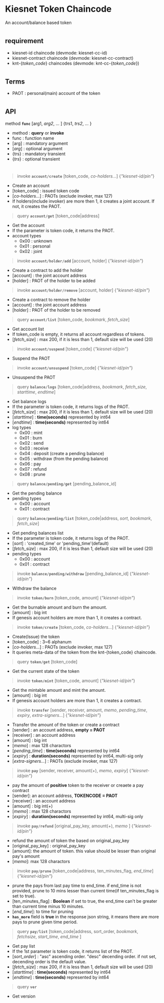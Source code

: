 # Kiesnet Token Chaincode

An account/balance based token

#

## requirement
- kiesnet-id chaincode (devmode: kiesnet-cc-id)
- kiesnet-contract chaincode (devmode: kiesnet-cc-contract)
- knt-{_token_code_} chaincodes (devmode: knt-cc-{_token_code_})

#

## Terms

- PAOT : personal(main) account of the token

#

## API

method __`func`__ [arg1, _arg2_, ... ] {trs1, _trs2_, ... }
- method : __query__ or __invoke__
- func : function name
- [arg] : mandatory argument
- [_arg_] : optional argument
- {trs} : mandatory transient
- {_trs_} : optional transient

#

> invoke __`account/create`__ [token_code, _co-holders..._] {_"kiesnet-id/pin"_}
- Create an account
- [token_code] : issued token code
- [_co-holders..._] : PAOTs (exclude invoker, max 127)
- If holders(include invoker) are more then 1, it creates a joint account. If not, it creates the PAOT.

> query __`account/get`__ [token_code|address]
- Get the account
- If the parameter is token code, it returns the PAOT.
- account types
    - 0x00 : unknown
    - 0x01 : personal
    - 0x02 : joint

> invoke __`account/holder/add`__ [account, holder] {_"kiesnet-id/pin"_}
- Create a contract to add the holder
- [account] : the joint account address
- [holder] : PAOT of the holder to be added

> invoke __`account/holder/remove`__ [account, holder] {_"kiesnet-id/pin"_}
- Create a contract to remove the holder
- [account] : the joint account address
- [holder] : PAOT of the holder to be removed

> query __`account/list`__ [token_code, _bookmark_, _fetch_size_]
- Get account list
- If token_code is empty, it returns all account regardless of tokens.
- [_fetch_size_] : max 200, if it is less than 1, default size will be used (20)

> invoke __`account/suspend`__ [token_code] {_"kiesnet-id/pin"_}
- Suspend the PAOT

> invoke __`account/unsuspend`__ [token_code] {_"kiesnet-id/pin"_}
- Unsuspend the PAOT

> query __`balance/logs`__ [token_code|address, _bookmark_, _fetch_size_, _starttime_, _endtime_]
- Get balance logs
- If the parameter is token code, it returns logs of the PAOT.
- [_fetch_size_] : max 200, if it is less than 1, default size will be used (20)
- [_starttime_] : __time(seconds)__ represented by int64
- [_endtime_] : __time(seconds)__ represented by int64
- log types
    - 0x00 : mint
    - 0x01 : burn
    - 0x02 : send
    - 0x03 : receive
    - 0x04 : deposit (create a pending balance)
    - 0x05 : withdraw (from the pending balance)
    - 0x06 : pay
    - 0x07 : refund
    - 0x08 : prune

> query __`balance/pending/get`__ [pending_balance_id]
- Get the pending balance
- pending types
    - 0x00 : account
    - 0x01 : contract

> query __`balance/pending/list`__ [token_code|address, _sort_, _bookmark_, _fetch_size_]
- Get pending balances list
- If the parameter is token code, it returns logs of the PAOT.
- [_sort_] : 'created_time' or 'pending_time'(default)
- [_fetch_size_] : max 200, if it is less than 1, default size will be used (20)
- pending types
    - 0x00 : account
    - 0x01 : contract

> invoke __`balance/pending/withdraw`__ [pending_balance_id] {_"kiesnet-id/pin"_}
- Withdraw the balance

> invoke __`token/burn`__ [token_code, amount] {_"kiesnet-id/pin"_}
- Get the burnable amount and burn the amount.
- [amount] : big int
- If genesis account holders are more than 1, it creates a contract.

> invoke __`token/create`__ [token_code, _co-holders..._] {_"kiesnet-id/pin"_}
- Create(Issue) the token
- [token_code] : 3~6 alphanum
- [_co-holders..._] : PAOTs (exclude invoker, max 127)
- It queries meta-data of the token from the knt-{token_code} chaincode.

> query __`token/get`__ [token_code]
- Get the current state of the token

> invoke __`token/mint`__ [token_code, amount] {_"kiesnet-id/pin"_}
- Get the mintable amount and mint the amount.
- [amount] : big int
- If genesis account holders are more than 1, it creates a contract.

> invoke __`transfer`__ [sender, receiver, amount, _memo_, _pending_time_, _expiry_, _extra-signers..._] {_"kiesnet-id/pin"_}
- Transfer the amount of the token or create a contract
- [sender] : an account address, __empty = PAOT__
- [receiver] : an account address
- [amount] : big int
- [_memo_] : max 128 charactors
- [_pending_time_] : __time(seconds)__ represented by int64
- [_expiry_] : __duration(seconds)__ represented by int64, multi-sig only
- [_extra-signers..._] : PAOTs (exclude invoker, max 127)

> invoke __`pay`__ [sender, receiver, amount(+), _memo_, _expiry_] {_"kiesnet-id/pin"_}
- pay the amount of **positive** token to the receiver or creaete a pay contract
- [sender]: an account address, __TOKENCODE = PAOT__
- [receiver] : an account address
- [amount] : big int(+)
- [_memo_] : max 128 charactors
- [_expiry_] : __duration(seconds)__ represented by int64, multi-sig only

> invoke __`pay/refund`__ [original_pay_key, amount(+), _memo_ ] {_"kiesnet-id/pin"_}
- refund the amount of token the based on original_pay_key 
- [original_pay_key] : original_pay_key 
- [amount]: the amount of token. this value should be lesser than original pay's amount
- [_memo_]: max 128 charactors

> invoke __`pay/prune`__ [token_code|address, ten_minutes_flag, _end_time_] {_"kiesnet-id/pin"_}
- prune the pays from last pay time to end_time. if end_time is not provided, prune to 10 mins lesser than current time(if ten_minutes_flag is set to true).
- [ten_minutes_flag] : __Boolean__ if set to true, the end_time can't be greater than current time minus 10 minutes.
- [_end_time_]: to time for pruning
- __`has_more`__ field is __true__ in the response json string, it means there are more pays to prune given time period.

> query __`pay/list`__ [token_code|address, sort_order, _bookmark_, _fetchsize_, _start_time_, _end_time_ ]
- Get pay list
- If the 1st parameter is token code, it returns list of the PAOT.
- [_sort_order_] : "asc" ascending order. "desc" decending order. if not set, decending order is the default value.
- [_fetch_size_] : max 200, if it is less than 1, default size will be used (20)
- [_starttime_] : __time(seconds)__ represented by int64
- [_endtime_] : __time(seconds)__ represented by int64

> query __`ver`__
- Get version
